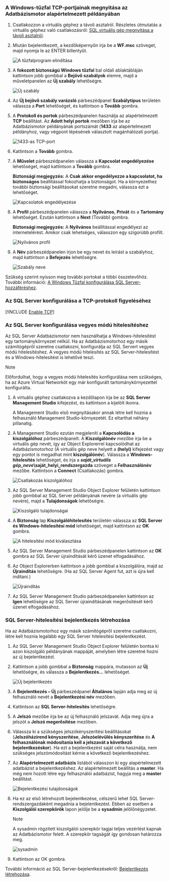 ### <a name="open-tcp-ports-in-the-windows-firewall-for-the-default-instance-of-the-database-engine"></a>A Windows-tűzfal TCP-portjainak megnyitása az Adatbázismotor alapértelmezett példányában
1. Csatlakozzon a virtuális géphez a távoli asztalról. Részletes útmutatás a virtuális géphez való csatlakozásról: [SQL virtuális gép megnyitása a távoli asztalról](../articles/virtual-machines/windows/sql/virtual-machines-windows-portal-sql-server-provision.md#remotedesktop).
2. Miután bejelentkezett, a kezdőképernyőn írja be a **WF.msc** szöveget, majd nyomja le az ENTER billentyűt.
   
    ![A tűzfalprogram elindítása](./media/virtual-machines-sql-server-connection-steps/12Open-WF.png)
3. A **fokozott biztonságú Windows tűzfal** bal oldali ablaktábláján kattintson jobb gombbal a **Bejövő szabályok** elemre, majd a műveletpanelen az **Új szabály** lehetőségre.
   
    ![Új szabály](./media/virtual-machines-sql-server-connection-steps/13New-FW-Rule.png)
4. Az **Új bejövő szabály varázsló** párbeszédpanel **Szabálytípus** területén válassza a **Port** lehetőséget, és kattintson a **Tovább** gombra.
5. A **Protokoll és portok** párbeszédpanelen használja az alapértelmezett **TCP** beállítást. Az **Adott helyi portok** mezőben írja be az Adatbázismotor példányának portszámát (**1433** az alapértelmezett példányhoz, vagy végpont lépésének választott magánhálózati portja).
   
    ![1433-as TCP-port](./media/virtual-machines-sql-server-connection-steps/14Port-1433.png)
6. Kattintson a **Tovább** gombra.
7. A **Művelet** párbeszédpanelen válassza a **Kapcsolat engedélyezése** lehetőséget, majd kattintson a **Tovább** gombra.
   
    **Biztonsági megjegyzés:** A **Csak akkor engedélyezze a kapcsolatot, ha biztonságos** beállítással fokozhatja a biztonságot. Ha a környezethez további biztonsági beállításokat szeretne megadni, válassza ezt a lehetőséget.
   
    ![Kapcsolatok engedélyezése](./media/virtual-machines-sql-server-connection-steps/15Allow-Connection.png)
8. A **Profil** párbeszédpanelen válassza a **Nyilvános**, **Privát** és a **Tartomány** lehetőséget. Ezután kattintson a **Next** (Tovább) gombra.
   
    **Biztonsági megjegyzés:** A **Nyilvános** beállítással engedélyezi az internetelérést. Amikor csak lehetséges, válasszon egy szigorúbb profilt.
   
    ![Nyilvános profil](./media/virtual-machines-sql-server-connection-steps/16Public-Private-Domain-Profile.png)
9. A **Név** párbeszédpanelen írjon be egy nevet és leírást a szabályhoz, majd kattintson a **Befejezés** lehetőségre.
   
    ![Szabály neve](./media/virtual-machines-sql-server-connection-steps/17Rule-Name.png)

Szükség szerint nyisson meg további portokat a többi összetevőhöz. További információ: [A Windows Tűzfal konfigurálása SQL Server-hozzáféréshez](http://msdn.microsoft.com/library/cc646023.aspx).

### <a name="configure-sql-server-to-listen-on-the-tcp-protocol"></a>Az SQL Server konfigurálása a TCP-protokoll figyeléséhez

[!INCLUDE [Enable TCP](virtual-machines-sql-server-connection-tcp-protocol.md)]

### <a name="configure-sql-server-for-mixed-mode-authentication"></a>Az SQL Server konfigurálása vegyes módú hitelesítéshez
Az SQL Server Adatbázismotor nem használhatja a Windows-hitelesítést egy tartománykörnyezet nélkül. Ha az Adatbázismotorhoz egy másik számítógépről szeretne csatlakozni, konfigurálja az SQL Servert vegyes módú hitelesítéshez. A vegyes módú hitelesítés az SQL Server-hitelesítést és a Windows-hitelesítést is lehetővé teszi.

> [!NOTE]
> Előfordulhat, hogy a vegyes módú hitelesítés konfigurálása nem szükséges, ha az Azure Virtual Networköt egy már konfigurált tartománykörnyezettel konfigurálta.
> 
> 

1. A virtuális géphez csatlakozva a kezdőlapon írja be az **SQL Server Management Studio** kifejezést, és kattintson a kijelölt ikonra.
   
    A Management Studio első megnyitásakor annak létre kell hoznia a felhasználó Management Studio-környezetét. Ez eltarthat néhány pillanatig.
2. A Management Studio ezután megjeleníti a **Kapcsolódás a kiszolgálóhoz** párbeszédpanelt. A **Kiszolgálónév** mezőbe írja be a virtuális gép nevét, így az Object Explorerrel kapcsolódhat az Adatbázismotorhoz (A virtuális gép neve helyett a **(helyi)** kifejezést vagy egy pontot is megadhat mint **kiszolgálónév**). Válassza a **Windows-hitelesítés** lehetőséget, és írja a ***saját_virtuális gép_neve*\saját_helyi_rendszergazda** szöveget a **Felhasználónév** mezőbe. Kattintson a **Connect** (Csatlakozás) gombra.
   
    ![Csatlakozás kiszolgálóhoz](./media/virtual-machines-sql-server-connection-steps/19Connect-to-Server.png)
3. Az SQL Server Management Studio Object Explorer felületén kattintson jobb gombbal az SQL Server példányának nevére (a virtuális gép nevére), majd a **Tulajdonságok** lehetőségre.
   
    ![Kiszolgáló tulajdonságai](./media/virtual-machines-sql-server-connection-steps/20Server-Properties.png)
4. A **Biztonság** lap **Kiszolgálóhitelesítés** területén válassza az **SQL Server és Windows-hitelesítési mód** lehetőséget, majd kattintson az **OK** gombra.
   
    ![A hitelesítési mód kiválasztása](./media/virtual-machines-sql-server-connection-steps/21Mixed-Mode.png)
5. Az SQL Server Management Studio párbeszédpanelen kattintson az **OK** gombra az SQL Server újraindítását kérő üzenet elfogadásához.
6. Az Object Explorerben kattintson a jobb gombbal a kiszolgálóra, majd az **Újraindítás** lehetőségre. (Ha az SQL Server Agent fut, azt is újra kell indítani.)
   
    ![Újraindítás](./media/virtual-machines-sql-server-connection-steps/22Restart2.png)
7. Az SQL Server Management Studio párbeszédpanelen kattintson az **Igen** lehetőségre az SQL Server újraindításának megerősítését kérő üzenet elfogadásához.

### <a name="create-sql-server-authentication-logins"></a>SQL Server-hitelesítési bejelentkezés létrehozása
Ha az Adatbázismotorhoz egy másik számítógépről szeretne csatlakozni, létre kell hoznia legalább egy SQL Server hitelesítési bejelentkezést.

1. Az SQL Server Management Studio Object Explorer felületén bontsa ki azon kiszolgáló példányának mappáját, amelyben létre szeretné hozni az új bejelentkezést.
2. Kattintson a jobb gombbal a **Biztonság** mappára, mutasson az **Új** lehetőségre, és válassza a **Bejelentkezés...**  lehetőséget.
   
    ![Új bejelentkezés](./media/virtual-machines-sql-server-connection-steps/23New-Login.png)
3. A **Bejelentkezés – Új** párbeszédpanel **Általános** lapján adja meg az új felhasználó nevét a **Bejelentkezési név** mezőben.
4. Kattintson az **SQL Server-hitelesítés** lehetőségre.
5. A **Jelszó** mezőbe írja be az új felhasználó jelszavát. Adja meg újra a jelszót a **Jelszó megerősítése** mezőben.
6. Válassza ki a szükséges jelszókényszerítési beállításokat (**Jelszóházirend kényszerítése**, **Jelszóelévülés kényszerítése** és **A felhasználónak módosítania kell a jelszavát a következő bejelentkezéskor**). Ha ezt a bejelentkezést saját célra használja, nem szükséges jelszómódosítást kérnie a következő bejelentkezéshez.
7. Az **Alapértelmezett adatbázis** listából válasszon ki egy alapértelmezett adatbázist a bejelentkezéshez. Az alapértelmezett beállítás a **master**. Ha még nem hozott létre egy felhasználói adatbázist, hagyja meg a **master** beállítást.
   
    ![Bejelentkezési tulajdonságok](./media/virtual-machines-sql-server-connection-steps/24Test-Login.png)
8. Ha ez az első létrehozott bejelentkezése, célszerű lehet SQL Server-rendszergazdaként megadnia a bejelentkezést. Ebben az esetben a **Kiszolgálói szerepkörök** lapon jelölje be a **sysadmin** jelölőnégyzetet.
   
   > [!NOTE]
   > A sysadmin rögzített kiszolgálói szerepkör tagjai teljes vezérlést kapnak az Adatbázismotor felett. A szerepkör tagságát így gondosan határozza meg.
   > 
   > 
   
   ![sysadmin](./media/virtual-machines-sql-server-connection-steps/25sysadmin.png)
9. Kattintson az OK gombra.

További információ az SQL Server-bejelentkezésekről: [Bejelentkezés létrehozása](http://msdn.microsoft.com/library/aa337562.aspx).

